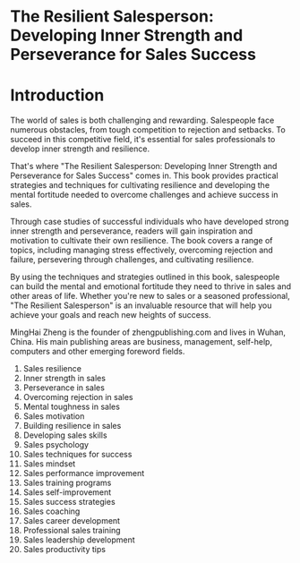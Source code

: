 # The Resilient Salesperson: Developing Inner Strength and Perseverance for Sales Success

# Introduction

The world of sales is both challenging and rewarding. Salespeople face numerous obstacles, from tough competition to rejection and setbacks. To succeed in this competitive field, it's essential for sales professionals to develop inner strength and resilience.

That's where "The Resilient Salesperson: Developing Inner Strength and Perseverance for Sales Success" comes in. This book provides practical strategies and techniques for cultivating resilience and developing the mental fortitude needed to overcome challenges and achieve success in sales.

Through case studies of successful individuals who have developed strong inner strength and perseverance, readers will gain inspiration and motivation to cultivate their own resilience. The book covers a range of topics, including managing stress effectively, overcoming rejection and failure, persevering through challenges, and cultivating resilience.

By using the techniques and strategies outlined in this book, salespeople can build the mental and emotional fortitude they need to thrive in sales and other areas of life. Whether you're new to sales or a seasoned professional, "The Resilient Salesperson" is an invaluable resource that will help you achieve your goals and reach new heights of success.

MingHai Zheng is the founder of zhengpublishing.com and lives in Wuhan, China. His main publishing areas are business, management, self-help, computers and other emerging foreword fields.



1. Sales resilience
2. Inner strength in sales
3. Perseverance in sales
4. Overcoming rejection in sales
5. Mental toughness in sales
6. Sales motivation
7. Building resilience in sales
8. Developing sales skills
9. Sales psychology
10. Sales techniques for success
11. Sales mindset
12. Sales performance improvement
13. Sales training programs
14. Sales self-improvement
15. Sales success strategies
16. Sales coaching
17. Sales career development
18. Professional sales training
19. Sales leadership development
20. Sales productivity tips

